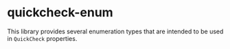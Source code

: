 # quickcheck-enum

This library provides several enumeration types that are intended
to be used in `QuickCheck` properties.

